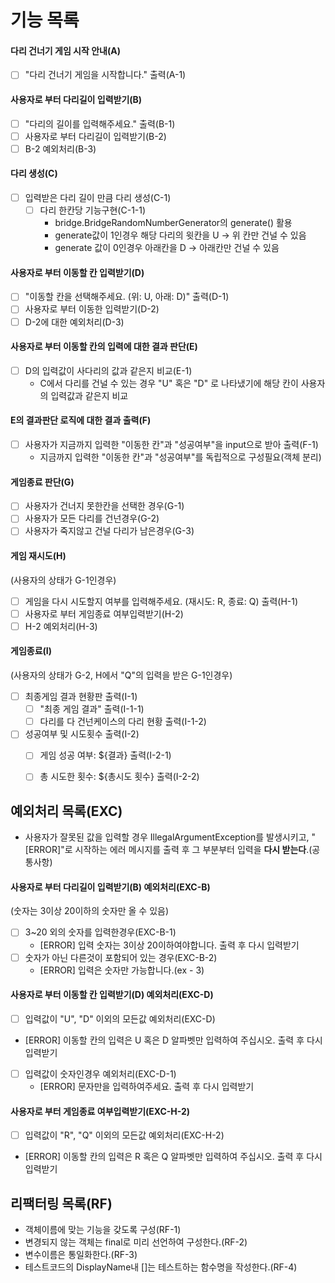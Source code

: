 # 기능 목록

#### 다리 건너기 게임 시작 안내(A)
- [ ] "다리 건너기 게임을 시작합니다." 출력(A-1)

#### 사용자로 부터 다리길이 입력받기(B)
- [ ] "다리의 길이를 입력해주세요." 출력(B-1)
- [ ] 사용자로 부터 다리길이 입력받기(B-2)
- [ ] B-2 예외처리(B-3)

#### 다리 생성(C)
- [ ] 입력받은 다리 길이 만큼 다리 생성(C-1)
	- [ ] 다리 한칸당 기능구현(C-1-1)
		- bridge.BridgeRandomNumberGenerator의 generate() 활용
		- generate값이 1인경우 해당 다리의 윗칸을 U -> 위 칸만 건널 수 있음
		- generate 값이 0인경우 아래칸을 D -> 아래칸만 건널 수 있음

#### 사용자로 부터  이동할 칸 입력받기(D)
- [ ] "이동할 칸을 선택해주세요. (위: U, 아래: D)" 출력(D-1)
- [ ] 사용자로 부터 이동한 입력받기(D-2)
- [ ] D-2에 대한 예외처리(D-3)

#### 사용자로 부터  이동할 칸의 입력에 대한 결과 판단(E)
- [ ] D의 입력값이 사다리의 값과 같은지 비교(E-1)
	- C에서 다리를 건널 수 있는 경우 "U" 혹은 "D" 로  나타냈기에 해당 칸이 사용자의 입력값과 같은지 비교

#### E의 결과판단 로직에 대한 결과 출력(F)
- [ ] 사용자가 지금까지 입력한 "이동한 칸"과 "성공여부"을 input으로 받아 출력(F-1)
	- 지금까지 입력한 "이동한 칸"과 "성공여부"를 독립적으로 구성필요(객체 분리)

#### 게임종료 판단(G)
- [ ] 사용자가 건너지 못한칸을 선택한 경우(G-1)
- [ ] 사용자가 모든 다리를 건넌경우(G-2)
- [ ] 사용자가 죽지않고 건널 다리가 남은경우(G-3)

#### 게임 재시도(H)
(사용자의 상태가 G-1인경우)
- [ ] 게임을 다시 시도할지 여부를 입력해주세요. (재시도: R, 종료: Q) 출력(H-1)
- [ ] 사용자로 부터  게임종료 여부입력받기(H-2)
- [ ] H-2 예외처리(H-3)

#### 게임종료(I)
(사용자의 상태가 G-2, H에서 "Q"의 입력을 받은 G-1인경우)
- [ ] 최종게임 결과 현황판 출력(I-1)
	- [ ] "최종 게임 결과" 출력(I-1-1)
	- [ ] 다리를 다 건넌케이스의 다리 현황 출력(I-1-2)
- [ ] 성공여부 및 시도횟수 출력(I-2)
	- [ ] 게임 성공 여부: ${결과} 출력(I-2-1)
	- [ ] 총 시도한 횟수: ${총시도 횟수} 출력(I-2-2)




## 예외처리 목록(EXC)
- 사용자가 잘못된 값을 입력할 경우 IllegalArgumentException를 발생시키고, "[ERROR]"로 시작하는 에러 메시지를 출력 후 그 부분부터 입력을 **다시 받는다**.(공통사항)
#### 사용자로 부터 다리길이 입력받기(B) 예외처리(EXC-B)
(숫자는 3이상 20이하의 숫자만 올 수 있음)
- [ ] 3~20 외의 숫자를 입력한경우(EXC-B-1)
	- [ERROR] 입력 숫자는 3이상 20이하여야합니다. 출력 후 다시 입력받기
- [ ] 숫자가 아닌 다른것이 포함되어 있는 경우(EXC-B-2)
	- [ERROR] 입력은 숫자만 가능합니다.(ex - 3)

#### 사용자로 부터  이동할 칸 입력받기(D) 예외처리(EXC-D)
- [ ] 입력값이 "U", "D" 이외의 모든값 예외처리(EXC-D)
- [ERROR] 이동할 칸의 입력은 U 혹은 D 알파벳만 입력하여 주십시오. 출력 후 다시 입력받기
- [ ] 입력값이 숫자인경우 예외처리(EXC-D-1)
  - [ERROR] 문자만을 입력하여주세요. 출력 후 다시 입력받기


#### 사용자로 부터  게임종료 여부입력받기(EXC-H-2)
- [ ] 입력값이 "R", "Q" 이외의 모든값 예외처리(EXC-H-2)
 -  [ERROR] 이동할 칸의 입력은 R 혹은 Q 알파벳만 입력하여 주십시오. 출력 후 다시 입력받기


## 리팩터링 목록(RF)
- 객체이름에 맞는 기능을 갖도록 구성(RF-1)
- 변경되지 않는 객체는 final로 미리 선언하여 구성한다.(RF-2)
- 변수이름은 통일화한다.(RF-3)
- 테스트코드의 DisplayName내 []는 테스트하는 함수명을 작성한다.(RF-4)